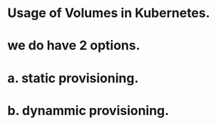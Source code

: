 # Usage of Volumes in Kubernetes.
# we do have 2 options. 
#  a. static provisioning.
# b. dynammic provisioning.